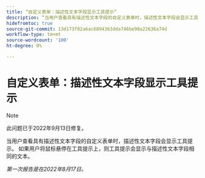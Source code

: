 ```yaml
---
title: “自定义表单：描述性文本字段显示工具提示”
description: “当用户查看具有描述性文本字段的自定义表单时，描述性文本字段会显示工具提示。 如果用户将鼠标悬停在工具提示上，则工具提示会显示与描述性文本字段相同的文本。”
hidefromtoc: true
source-git-commit: 13d173f82a6ac6894363dda746be98a22636a74d
workflow-type: tm+mt
source-wordcount: '100'
ht-degree: 0%

---
```



# 自定义表单：描述性文本字段显示工具提示

>[!NOTE]
>
>此问题已于2022年9月13日修复。

当用户查看具有描述性文本字段的自定义表单时，描述性文本字段会显示工具提示。 如果用户将鼠标悬停在工具提示上，则工具提示会显示与描述性文本字段相同的文本。

_第一次报告是在2022年8月17日。_

